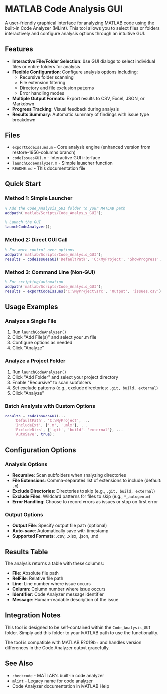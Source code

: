 # MATLAB Code Analysis GUI

A user-friendly graphical interface for analyzing MATLAB code using the built-in Code Analyzer (MLint). This tool allows you to select files or folders interactively and configure analysis options through an intuitive GUI.

## Features

- **Interactive File/Folder Selection**: Use GUI dialogs to select individual files or entire folders for analysis
- **Flexible Configuration**: Configure analysis options including:
  - Recursive folder scanning
  - File extension filtering
  - Directory and file exclusion patterns
  - Error handling modes
- **Multiple Output Formats**: Export results to CSV, Excel, JSON, or Markdown
- **Progress Tracking**: Visual feedback during analysis
- **Results Summary**: Automatic summary of findings with issue type breakdown

## Files

- `exportCodeIssues.m` - Core analysis engine (enhanced version from restore-1956-columns branch)
- `codeIssuesGUI.m` - Interactive GUI interface
- `launchCodeAnalyzer.m` - Simple launcher function
- `README.md` - This documentation file

## Quick Start

### Method 1: Simple Launcher
```matlab
% Add the Code_Analysis_GUI folder to your MATLAB path
addpath('matlab/Scripts/Code_Analysis_GUI');

% Launch the GUI
launchCodeAnalyzer();
```

### Method 2: Direct GUI Call
```matlab
% For more control over options
addpath('matlab/Scripts/Code_Analysis_GUI');
results = codeIssuesGUI('DefaultPath', 'C:\MyProject', 'ShowProgress', true);
```

### Method 3: Command Line (Non-GUI)
```matlab
% For scripting/automation
addpath('matlab/Scripts/Code_Analysis_GUI');
results = exportCodeIssues('C:\MyProject\src', 'Output', 'issues.csv');
```

## Usage Examples

### Analyze a Single File
1. Run `launchCodeAnalyzer()`
2. Click "Add File(s)" and select your .m file
3. Configure options as needed
4. Click "Analyze"

### Analyze a Project Folder
1. Run `launchCodeAnalyzer()`
2. Click "Add Folder" and select your project directory
3. Enable "Recursive" to scan subfolders
4. Set exclude patterns (e.g., exclude directories: `.git, build, external`)
5. Click "Analyze"

### Batch Analysis with Custom Options
```matlab
results = codeIssuesGUI(...
    'DefaultPath', 'C:\MyProject', ...
    'IncludeExt', {'.m', '.mlx'}, ...
    'ExcludeDirs', {'.git', 'build', 'external'}, ...
    'AutoSave', true);
```

## Configuration Options

### Analysis Options
- **Recursive**: Scan subfolders when analyzing directories
- **File Extensions**: Comma-separated list of extensions to include (default: `.m`)
- **Exclude Directories**: Directories to skip (e.g., `.git, build, external`)
- **Exclude Files**: Wildcard patterns for files to skip (e.g., `*_autogen.m`)
- **Error Handling**: Choose to record errors as issues or stop on first error

### Output Options
- **Output File**: Specify output file path (optional)
- **Auto-save**: Automatically save with timestamp
- **Supported Formats**: .csv, .xlsx, .json, .md

## Results Table

The analysis returns a table with these columns:
- **File**: Absolute file path
- **RelFile**: Relative file path
- **Line**: Line number where issue occurs
- **Column**: Column number where issue occurs
- **Identifier**: Code Analyzer message identifier
- **Message**: Human-readable description of the issue

## Integration Notes

This tool is designed to be self-contained within the `Code_Analysis_GUI` folder. Simply add this folder to your MATLAB path to use the functionality.

The tool is compatible with MATLAB R2019b+ and handles version differences in the Code Analyzer output gracefully.

## See Also

- `checkcode` - MATLAB's built-in code analyzer
- `mlint` - Legacy name for code analyzer
- Code Analyzer documentation in MATLAB Help
